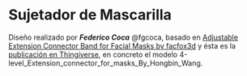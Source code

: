 # Sujetador de Mascarilla
Diseño realizado por ***Federico Coca*** @fgcoca, basado en [Adjustable Extension Connector Band for Facial Masks by facfox3d](https://www.thingiverse.com/facfox3d/about) y ésta es la [publicación en Thingiverse](https://www.thingiverse.com/thing:4200348), en concreto el modelo 4-level_Extension_connector_for_masks_By_Hongbin_Wang.
